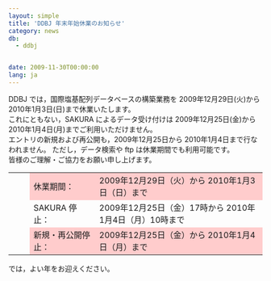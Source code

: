 ```yaml
---
layout: simple
title: 'DDBJ 年末年始休業のお知らせ'
category: news
db:
  - ddbj


date: 2009-11-30T00:00:00
lang: ja
---
```


DDBJ では，国際塩基配列データベースの構築業務を 2009年12月29日(火)から 2010年1月3日(日)まで休業いたします。<br>これにともない，SAKURA によるデータ受け付けは 2009年12月25日(金)から 2010年1月4日(月)までご利用いただけません。<br>エントリの新規および再公開も，2009年12月25日から 2010年1月4日まで行なわれません。 ただし，データ検索や ftp は休業期間でも利用可能です。<br>皆様のご理解・ご協力をお願い申し上げます。<br>

<table class="table_toumei">
    <tr>
        <td class="td_toumei">      </td>
        <td class="td_toumei" bgcolor="#ffcccc">休業期間：</td>
        <td class="td_toumei" bgcolor="#ffcccc">2009年12月29日（火）から 2010年1月3日（日）まで</td>
    </tr>
    <tr>
        <td class="td_toumei">      </td>
        <td class="td_toumei">SAKURA 停止：</td>
        <td class="td_toumei">2009年12月25日（金）17時から 2010年1月4日（月）10時まで</td>
    </tr>
    <tr>
        <td class="td_toumei">      </td>
        <td class="td_toumei" bgcolor="#ffcccc">新規・再公開停止：</td>
        <td class="td_toumei" bgcolor="#ffcccc">2009年12月25日（金）から 2010年1月4日（月）まで</td>
    </tr>
</table>

<p>では，よい年をお迎えください。</p>
